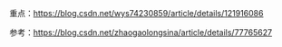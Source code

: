 
重点：https://blog.csdn.net/wys74230859/article/details/121916086

参考：https://blog.csdn.net/zhaogaolongsina/article/details/77765627
